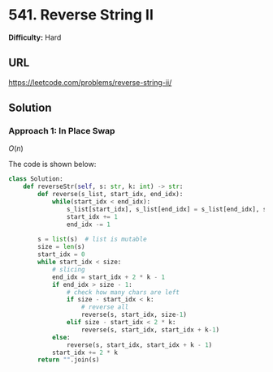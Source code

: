 # 541. Reverse String II

**Difficulty:** Hard

## URL

https://leetcode.com/problems/reverse-string-ii/

## Solution

### Approach 1: In Place Swap

$O(n)$

The code is shown below:

```python
class Solution:
    def reverseStr(self, s: str, k: int) -> str:
        def reverse(s_list, start_idx, end_idx):
            while(start_idx < end_idx):
                s_list[start_idx], s_list[end_idx] = s_list[end_idx], s_list[start_idx]
                start_idx += 1
                end_idx -= 1
        
        s = list(s)  # list is mutable
        size = len(s)
        start_idx = 0
        while start_idx < size:
            # slicing
            end_idx = start_idx + 2 * k - 1
            if end_idx > size - 1:
                # check how many chars are left
                if size - start_idx < k:
                    # reverse all
                    reverse(s, start_idx, size-1)
                elif size - start_idx < 2 * k:
                    reverse(s, start_idx, start_idx + k-1)
            else:
                reverse(s, start_idx, start_idx + k - 1)
            start_idx += 2 * k        
        return "".join(s)
```
